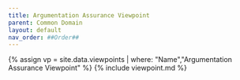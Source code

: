 ```yaml
---
title: Argumentation Assurance Viewpoint
parent: Common Domain
layout: default
nav_order: ##Order##
---
```

{% assign vp = site.data.viewpoints | where: "Name","Argumentation Assurance Viewpoint" %}
{% include viewpoint.md %}